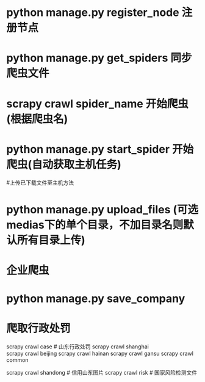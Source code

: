 # python manage.py register_node   注册节点
# python manage.py get_spiders     同步爬虫文件
# scrapy crawl spider_name         开始爬虫(根据爬虫名)
# python manage.py start_spider    开始爬虫(自动获取主机任务)

#上传已下载文件至主机方法
# python manage.py upload_files (可选medias下的单个目录，不加目录名则默认所有目录上传)  

# 企业爬虫
# python manage.py save_company

# 爬取行政处罚
scrapy crawl case                   # 山东行政处罚
scrapy crawl shanghai               
scrapy crawl beijing
scrapy crawl hainan
scrapy crawl gansu
scrapy crawl common

scrapy crawl shandong               # 信用山东图片
scrapy crawl risk                   # 国家风险检测文件